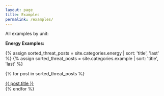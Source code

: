 ```yaml
---
layout: page
title: Examples
permalink: /examples/
---
```

All examples by unit: 

**Energy Examples:**


{% assign sorted_threat_posts = site.categories.energy | sort: 'title', 'last' %}
{% assign sorted_threat_posts = site.categories.example | sort: 'title', 'last' %}

{% for post in sorted_threat_posts %}
   <li style="list-style-type: none;"><a href="{{ post.url }}">{{ post.title }}</a></li>
{% endfor %}